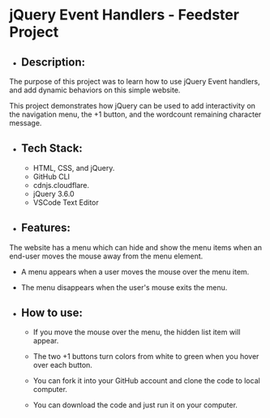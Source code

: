# jQuery Event Handlers - Feedster Project


* ## Description:
The purpose of this project was to learn how to use jQuery Event handlers, and add dynamic behaviors on this simple website.

This project demonstrates how jQuery can be used to add interactivity on the navigation menu, the +1 button, and the wordcount remaining character message.

* ## Tech Stack:

    * HTML, CSS, and jQuery.
    * GitHub CLI
    * cdnjs.cloudflare.
    * jQuery 3.6.0
    * VSCode Text Editor

* ## Features:
The website has a menu which can hide and show the menu items when an end-user moves the mouse away from the menu element.

* A menu appears when a user moves the mouse over the menu item.
* The menu disappears when the user's mouse exits the menu.

* ## How to use:

    * If you move the mouse over the menu, the hidden list item will appear.
    * The two +1 buttons turn colors from white to green when you hover over each button.

    * You can fork it into your GitHub account and clone the code to local computer.

    * You can download the code and just run it on your computer.
